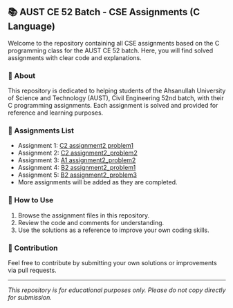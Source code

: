 ## 📚 AUST CE 52 Batch - CSE Assignments (C Language)

Welcome to the repository containing all CSE assignments based on the C programming class for the AUST CE 52 batch. Here, you will find solved assignments with clear code and explanations.

### 📖 About
This repository is dedicated to helping students of the Ahsanullah University of Science and Technology (AUST), Civil Engineering 52nd batch, with their C programming assignments. Each assignment is solved and provided for reference and learning purposes.

### 📝 Assignments List
- Assignment 1: [C2 assignment2 problem1](problem1.c)
- Assignment 2: [C2 assignment2_problem2](problem2.c)
- Assignment 3: [A1 assignment2_problem2](problem3.c)
- Assignment 4: [B2 assignment2_problem1](problem4.c)
- Assignment 5: [B2 assignment2_problem3](problem5.c)
- More assignments will be added as they are completed.

### 🚩 How to Use
1. Browse the assignment files in this repository.
2. Review the code and comments for understanding.
3. Use the solutions as a reference to improve your own coding skills.

### 🤝 Contribution
Feel free to contribute by submitting your own solutions or improvements via pull requests.

---
*This repository is for educational purposes only. Please do not copy directly for submission.*
